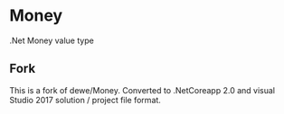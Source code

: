 # Money
.Net Money value type

## Fork
This is a fork of dewe/Money. Converted to .NetCoreapp 2.0 and visual Studio 2017 solution / project file format.
